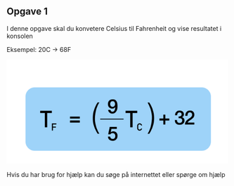 ## Opgave 1

I denne opgave skal du konvetere Celsius til Fahrenheit og vise resultatet i konsolen

Eksempel:
20C -> 68F

![Formular](images/opgave-1.png)

Hvis du har brug for hjælp kan du søge på internettet eller spørge om hjælp

